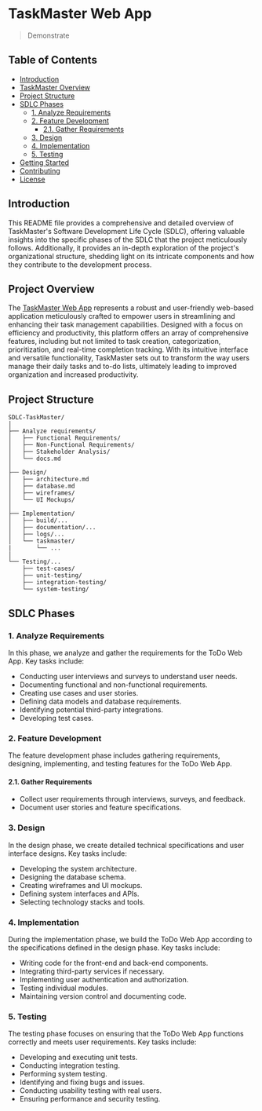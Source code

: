 # TaskMaster Web App

> Demonstrate

## Table of Contents

- [Introduction](#introduction)
- [TaskMaster Overview](#project-overview)
- [Project Structure](#project-structure)
- [SDLC Phases](#sdlc-phases)
  - [1. Analyze Requirements](#1-analyze-requirements)
  - [2. Feature Development](#2-feature-development)
    - [2.1. Gather Requirements](#21-gather-requirements)
  - [3. Design](#3-design)
  - [4. Implementation](#4-implementation)
  - [5. Testing](#5-testing)
- [Getting Started](#getting-started)
- [Contributing](#contributing)
- [License](#license)

## Introduction

This README file provides a comprehensive and detailed overview of TaskMaster's Software Development Life Cycle (SDLC), offering valuable insights into the specific phases of the SDLC that the project meticulously follows. Additionally, it provides an in-depth exploration of the project's organizational structure, shedding light on its intricate components and how they contribute to the development process.

## Project Overview

The [TaskMaster Web App](https://github.com/LamThanhNgan/TaskMaster-Web-App.git) represents a robust and user-friendly web-based application meticulously crafted to empower users in streamlining and enhancing their task management capabilities. Designed with a focus on efficiency and productivity, this platform offers an array of comprehensive features, including but not limited to task creation, categorization, prioritization, and real-time completion tracking. With its intuitive interface and versatile functionality, TaskMaster sets out to transform the way users manage their daily tasks and to-do lists, ultimately leading to improved organization and increased productivity.

## Project Structure

```plaintext
SDLC-TaskMaster/
│
├── Analyze requirements/
│   ├── Functional Requirements/
│   ├── Non-Functional Requirements/
│   ├── Stakeholder Analysis/
│   └── docs.md
│
├── Design/
│   ├── architecture.md
│   ├── database.md
│   ├── wireframes/
│   └── UI Mockups/
│
├── Implementation/
│   ├── build/...
│   ├── documentation/...
│   ├── logs/...
│   └── taskmaster/
|       └── ...
│
└── Testing/...
    ├── test-cases/
    ├── unit-testing/
    ├── integration-testing/
    └── system-testing/
```





## SDLC Phases

### 1. Analyze Requirements

In this phase, we analyze and gather the requirements for the ToDo Web App. Key tasks include:

- Conducting user interviews and surveys to understand user needs.
- Documenting functional and non-functional requirements.
- Creating use cases and user stories.
- Defining data models and database requirements.
- Identifying potential third-party integrations.
- Developing test cases.

### 2. Feature Development

The feature development phase includes gathering requirements, designing, implementing, and testing features for the ToDo Web App.

#### 2.1. Gather Requirements

- Collect user requirements through interviews, surveys, and feedback.
- Document user stories and feature specifications.

### 3. Design

In the design phase, we create detailed technical specifications and user interface designs. Key tasks include:

- Developing the system architecture.
- Designing the database schema.
- Creating wireframes and UI mockups.
- Defining system interfaces and APIs.
- Selecting technology stacks and tools.

### 4. Implementation

During the implementation phase, we build the ToDo Web App according to the specifications defined in the design phase. Key tasks include:

- Writing code for the front-end and back-end components.
- Integrating third-party services if necessary.
- Implementing user authentication and authorization.
- Testing individual modules.
- Maintaining version control and documenting code.

### 5. Testing

The testing phase focuses on ensuring that the ToDo Web App functions correctly and meets user requirements. Key tasks include:

- Developing and executing unit tests.
- Conducting integration testing.
- Performing system testing.
- Identifying and fixing bugs and issues.
- Conducting usability testing with real users.
- Ensuring performance and security testing.

